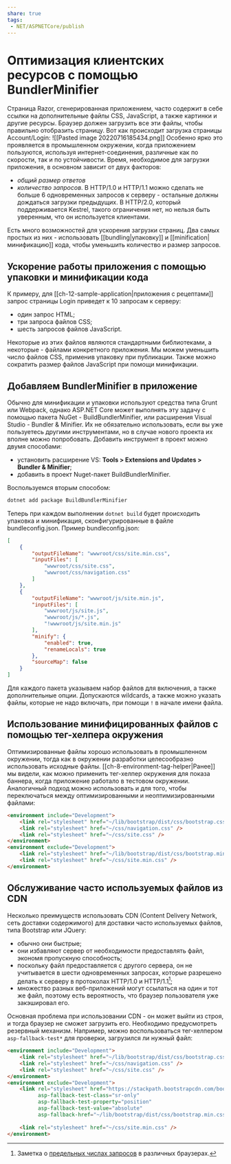 ```yaml
---
share: true
tags:
 - NET/ASPNETCore/publish
---
```

# Оптимизация клиентских ресурсов с помощью BundlerMinifier
Страница Razor, сгенерированная приложением, часто содержит в себе ссылки на дополнительные файлы CSS, JavaScript, а также картинки и другие ресурсы. Браузер должен загрузить все эти файлы, чтобы правильно отобразить страницу.
Вот как происходит загрузка страницы Account/Login:
![[Pasted image 20220716185434.png]]
Особенно ярко это проявляется в промышленном окружении, когда приложением пользуются, используя интернет-соединения, различные как по скорости, так и по устойчивости.
Время, необходимое для загрузки приложения, в основном зависит от двух факторов:
- *общий размер ответов*
- *количество запросов*. В HTTP/1.0 и HTTP/1.1 можно сделать не больше 6 одновременных запросов к серверу - остальные должны дождаться загрузки предыдущих. В HTTP/2.0, который поддерживается Kestrel, такого ограничения нет, но нельзя быть уверенным, что он используется клиентами.

Есть много возможностей для ускорения загрузки страниц. Два самых простых из них - использовать [[bundling|упаковку]] и [[minification|минификацию]] кода, чтобы уменьшить количество и размер запросов.
## Ускорение работы приложения с помощью упаковки и минификации кода
К примеру, для [[ch-12-sample-application|приложения с рецептами]] запрос страницы Login приведет к 10 запросам к серверу:
- один запрос HTML;
- три запроса файлов CSS;
- шесть запросов файлов JavaScript.

Некоторые из этих файлов являются стандартными библиотеками, а некоторые - файлами конкретного приложения. Мы можем уменьшить число файлов CSS, применив упаковку при публикации. Также можно сократить размер файлов JavaScript при помощи минификации.
## Добавляем BundlerMinifier в приложение
Обычно для минификации и упаковки используют средства типа Grunt или Webpack, однако ASP.NET Core может выполнять эту задачу с помощью пакета NuGet - BuildBundlerMinifier, или расширения Visual Studio - Bundler & Minifier. Их не обязательно использовать, если вы уже пользуетесь другими инструментами, но в случае нового проекта их вполне можно попробовать.
Добавить инструмент в проект можно двумя способами:
- установить расширение VS: **Tools > Extensions and Updates > Bundler & Minifier**;
- добавить в проект Nuget-пакет BuildBundlerMinifier.

Воспользуемся вторым способом:
```bash
dotnet add package BuildBundlerMinifier
```
Теперь при каждом выполнении `dotnet build` будет происходить упаковка и минификация, сконфигурированные в файле bundleconfig.json.
Пример bundleconfig.json:
```json
[
	{
		"outputFileName": "wwwroot/css/site.min.css",
		"inputFiles": [
			"wwwroot/css/site.css",
			"wwwroot/css/navigation.css"
		]
	},
	{
		"outputFileName": "wwwroot/js/site.min.js",
		"inputFiles": [
			"wwwroot/js/site.js",
			"wwwroot/js/*.js",
			"!wwwroot/js/site.min.js"
		],
		"minify": {
			"enabled": true,
			"renameLocals": true
		},
		"sourceMap": false
	}
]
```
Для каждого пакета указываем набор файлов для включения, а также дополнительные опции. Допускаются wildcards, а также можно указать файлы, которые не надо включать, при помощи `!` в начале имени файла.
## Использование минифицированных файлов с помощью тег-хелпера окружения
Оптимизированные файлы хорошо использовать в промышленном окружении, тогда как в окружении разработки целесообразно использовать исходные файлы.
[[ch-8-environment-tag-helper|Ранее]] мы видели, как можно применить тег-хелпер окружения для показа баннера, когда приложение работало в тестовом окружении. Аналогичный подход можно использовать и для того, чтобы переключаться между оптимизированными и неоптимизированными файлами:
```html
<environment include="Development">
	<link rel="stylesheet" href="~/lib/bootstrap/dist/css/bootstrap.css" />
	<link rel="stylesheet" href="~/css/navigation.css" />
	<link rel="stylesheet" href="~/css/site.css" />
</environment>
<environment exclude="Development">
	<link rel="stylesheet" href="~/lib/bootstrap/dist/css/bootstrap.min.css" />
	<link rel="stylesheet" href="~/css/site.min.css" />
</environment>
```
## Обслуживание часто используемых файлов из CDN
Несколько преимуществ использовать CDN (Content Delivery Network, сеть доставки содержимого) для доставки часто используемых файлов, типа Bootstrap или JQuery:
- обычно они быстрые;
- они избавляют сервер от необходимости предоставлять файл, экономя пропускную способность;
- поскольку файл предоставляется с другого сервера, он не учитывается в шести одновременных запросах, которые разрешено делать к серверу в протоколах HTTP/1.0 и HTTP/1.1[^1];
- множество разных веб-приложений могут ссылаться на один и тот же файл, поэтому есть вероятность, что браузер пользователя уже закэшировал его.

Основная проблема при использовании CDN - он может выйти из строя, и тогда браузер не сможет загрузить его. Необходимо предусмотреть резервный механизм. Например, можно воспользоваться тег-хелпером `asp-fallback-test*` для проверки, загрузился ли нужный файл:
```html
<environment include="Development">
	<link rel="stylesheet" href="~/lib/bootstrap/dist/css/bootstrap.css" />
	<link rel="stylesheet" href="~/css/navigation.css" />
	<link rel="stylesheet" href="~/css/site.css" />
</environment>
<environment exclude="Development">
	<link rel="stylesheet" href="https://stackpath.bootstrapcdn.com/bootstrap/4.3.1/css/bootstrap.min.css"
		  asp-fallback-test-class="sr-only"
		  asp-fallback-test-property="position"
		  asp-fallback-test-value="absolute"
		  asp-fallback-href="~/lib/bootstrap/dist/css/bootstrap.min.css" />		  
	
	<link rel="stylesheet" href="~/css/site.min.css" />
</environment>
```

[^1]: Заметка о [предельных числах запросов](https://docs.pushtechnology.com/cloud/latest/manual/html/designguide/solution/support/connection_limitations.html) в различных браузерах.